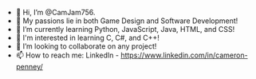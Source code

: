 - 👋 Hi, I’m @CamJam756.
- 👀 My passions lie in both Game Design and Software Development!
- 🌱 I’m currently learning Python, JavaScript, Java, HTML, and CSS!
- 📖 I'm interested in learning C, C#, and C++!
- 💞️ I’m looking to collaborate on any project!
- 📫 How to reach me: LinkedIn - https://www.linkedin.com/in/cameron-penney/

<!---
CamJam756/CamJam756 is a ✨ special ✨ repository because its `README.md` (this file) appears on your GitHub profile.
You can click the Preview link to take a look at your changes.
--->
